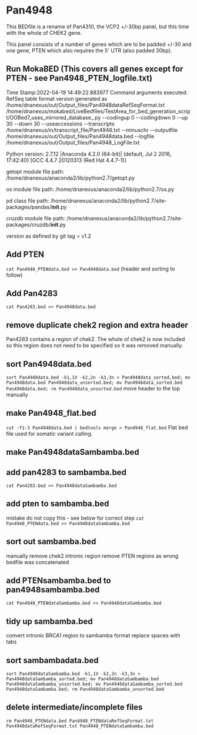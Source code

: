 # Pan4948

This BEDfile is a rename of Pan4310, the VCP2 +/-30bp panel, but this time with the whole of CHEK2 gene.

This panel consists of a number of genes which are to be padded +/-30 and one gene, PTEN which also requires the 5' UTR (also padded 30bp).
## Run MokaBED (This covers all genes except for PTEN - see Pan4948_PTEN_logfile.txt)
Time Stamp:2022-04-19 14:49:22.883977
Command arguments executed:
RefSeq table format version generated as /home/dnanexus/out/Output_files/Pan4948dataRefSeqFormat.txt
/home/dnanexus/mokabed/LiveBedfiles/TestArea_for_bed_generation_script/OOBed7_uses_mirrored_database_.py --codingup 0 --codingdown 0 --up 30 --down 30 --useaccessions --transcripts /home/dnanexus/in/transcript_file/Pan4948.txt --minuschr --outputfile /home/dnanexus/out/Output_files/Pan4948data.bed --logfile /home/dnanexus/out/Output_files/Pan4948_LogFile.txt 

 Python version: 2.7.12 |Anaconda 4.2.0 (64-bit)| (default, Jul  2 2016, 17:42:40) 
[GCC 4.4.7 20120313 (Red Hat 4.4.7-1)]

 getopt module file path: /home/dnanexus/anaconda2/lib/python2.7/getopt.py

 os module file path: /home/dnanexus/anaconda2/lib/python2.7/os.py

 pd class file path: /home/dnanexus/anaconda2/lib/python2.7/site-packages/pandas/__init__.py

 cruzdb module file path: /home/dnanexus/anaconda2/lib/python2.7/site-packages/cruzdb/__init__.py

version as defined by git tag = v1.2

## Add PTEN
`cat Pan4948_PTENdata.bed >> Pan4948data.bed`
(header and sorting to follow)
## Add Pan4283
`cat Pan4283.bed >> Pan4948data.bed`

## remove duplicate chek2 region and extra header
Pan4283 contains a region of chek2. The whole of chek2 is now included so this region does not need to be specified so it was removed manually.

## sort Pan4948data.bed
`sort Pan4948data.bed -k1,1V -k2,2n -k3,3n > Pan4948data_sorted.bed; mv Pan4948data.bed Pan4948data_unsorted.bed; mv Pan4948data_sorted.bed Pan4948data.bed; rm Pan4948data_unsorted.bed`
move header to the top manually

## make Pan4948_flat.bed
`cut -f1-3 Pan4948data.bed | bedtools merge > Pan4948_flat.bed`
Flat bed file used for somatic variant calling.

## make Pan4948dataSambamba.bed
## add pan4283 to sambamba.bed
`cat Pan4283.bed >> Pan4948dataSambamba.bed`

## add pten to sambamba.bed
mistake do not copy this - see below for correct step
`cat Pan4948_PTENdata.bed >> Pan4948dataSambamba.bed`

## sort out sambamba.bed
manually remove chek2 intronic region
remove PTEN regions as wrong bedfile was concatenated

## add PTENsambamba.bed to pan4948sambamba.bed
`cat Pan4948_PTENdataSambamba.bed >> Pan4948dataSambamba.bed`

## tidy up sambamba.bed
convert intronic BRCA1 region to sambamba format
replace spaces with tabs

## sort sambambadata.bed
`sort Pan4948dataSambamba.bed -k1,1V -k2,2n -k3,3n > Pan4948dataSambamba_sorted.bed; mv Pan4948dataSambamba.bed Pan4948dataSambamba_unsorted.bed; mv Pan4948dataSambamba_sorted.bed Pan4948dataSambamba.bed; rm Pan4948dataSambamba_unsorted.bed`

## delete intermediate/incomplete files
`rm Pan4948_PTENdata.bed Pan4948_PTENdataRefSeqFormat.txt Pan4948dataRefSeqFormat.txt Pan4948_PTENdataSambamba.bed`
